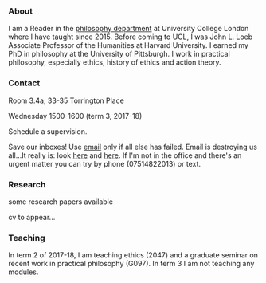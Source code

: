 
### About

I am a Reader in the [philosophy department](https://www.ucl.ac.uk/philosophy/) at University College London where I have taught since 2015. Before coming to UCL, I was John L. Loeb Associate Professor of the Humanities at Harvard University. I earned my PhD in philosophy at the University of Pittsburgh. I work in practical philosophy, especially ethics, history of ethics and action theory.


### Contact 

[<i class="far fa-compass"></i>](http://www.ucl.ac.uk/maps/33-35-torrington-place) Room 3.4a, 33-35 Torrington Place

[<i class="fas fa-clock"></i>]() Wednesday 1500-1600 (term 3, 2017-18)

[<i class="fas fa-calendar"></i>](http://www.supersaas.com/schedule/DouglasLavin/SupervisionUCL) Schedule a supervision. 
  
Save our inboxes! Use [email](mailto:d.lavin@ucl.ac.uk) only if all else has failed. Email is destroying us all...It really is: look [here](http://www.emailcharter.org/) and [here](http://two.sentenc.es/). If I'm not in the office and there's an urgent matter you can try by phone (07514822013) or text.


### Research

[<i class="far fa-file-pdf"></i>](https://ucl.academia.edu/DouglasLavin) some research papers available

cv to appear...


<!-- would be good to have bib references and links to published papers here or maybe i could just have an abbreviated html cv -->


### Teaching

In term 2 of 2017-18, I am teaching ethics (2047) and a graduate seminar on recent work in practical philosophy (G097). In term 3 I am not teaching any modules.

<!-- In term 1 of 2017-18 I teach moral psychology (3097) and a seminar in action theory (G019). In term 2 I teach ethics (2047) and a seminar on practical reason (G097). -->

<!--  Leipzig/UCL Workshop 2018 [](https://www.fagi.uni-leipzig.de/conferences/ucl-leipzig/) -->


<!-- [Link](url) and ![Image](src) -->



